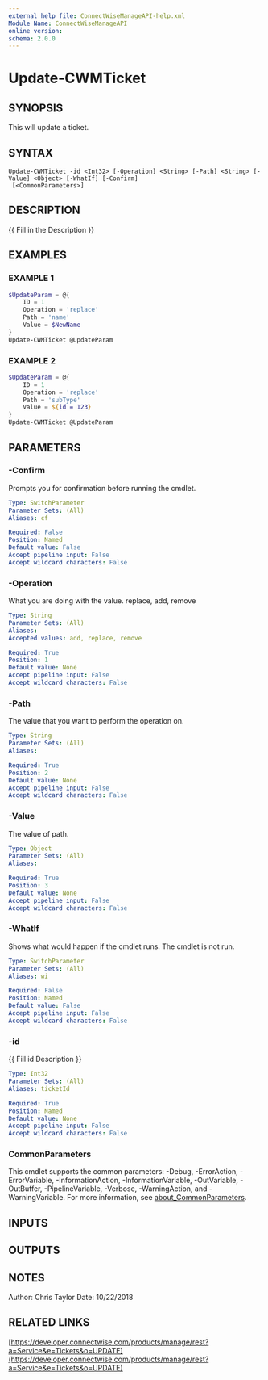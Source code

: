 ```yaml
---
external help file: ConnectWiseManageAPI-help.xml
Module Name: ConnectWiseManageAPI
online version:
schema: 2.0.0
---
```


# Update-CWMTicket

## SYNOPSIS
This will update a ticket.

## SYNTAX

```
Update-CWMTicket -id <Int32> [-Operation] <String> [-Path] <String> [-Value] <Object> [-WhatIf] [-Confirm]
 [<CommonParameters>]
```

## DESCRIPTION
{{ Fill in the Description }}

## EXAMPLES

### EXAMPLE 1
```powershell
$UpdateParam = @{
    ID = 1
    Operation = 'replace'
    Path = 'name'
    Value = $NewName 
} 
Update-CWMTicket @UpdateParam
```

### EXAMPLE 2
```powershell
$UpdateParam = @{
    ID = 1
    Operation = 'replace'
    Path = 'subType'
    Value = ${id = 123} 
}
Update-CWMTicket @UpdateParam
```

## PARAMETERS

### -Confirm
Prompts you for confirmation before running the cmdlet.

```yaml
Type: SwitchParameter
Parameter Sets: (All)
Aliases: cf

Required: False
Position: Named
Default value: False
Accept pipeline input: False
Accept wildcard characters: False
```

### -Operation
What you are doing with the value.
replace, add, remove

```yaml
Type: String
Parameter Sets: (All)
Aliases:
Accepted values: add, replace, remove

Required: True
Position: 1
Default value: None
Accept pipeline input: False
Accept wildcard characters: False
```

### -Path
The value that you want to perform the operation on.

```yaml
Type: String
Parameter Sets: (All)
Aliases:

Required: True
Position: 2
Default value: None
Accept pipeline input: False
Accept wildcard characters: False
```

### -Value
The value of path.

```yaml
Type: Object
Parameter Sets: (All)
Aliases:

Required: True
Position: 3
Default value: None
Accept pipeline input: False
Accept wildcard characters: False
```

### -WhatIf
Shows what would happen if the cmdlet runs.
The cmdlet is not run.

```yaml
Type: SwitchParameter
Parameter Sets: (All)
Aliases: wi

Required: False
Position: Named
Default value: False
Accept pipeline input: False
Accept wildcard characters: False
```

### -id
{{ Fill id Description }}

```yaml
Type: Int32
Parameter Sets: (All)
Aliases: ticketId

Required: True
Position: Named
Default value: None
Accept pipeline input: False
Accept wildcard characters: False
```

### CommonParameters
This cmdlet supports the common parameters: -Debug, -ErrorAction, -ErrorVariable, -InformationAction, -InformationVariable, -OutVariable, -OutBuffer, -PipelineVariable, -Verbose, -WarningAction, and -WarningVariable. For more information, see [about_CommonParameters](http://go.microsoft.com/fwlink/?LinkID=113216).

## INPUTS

## OUTPUTS

## NOTES
Author: Chris Taylor Date: 10/22/2018

## RELATED LINKS

[https://developer.connectwise.com/products/manage/rest?a=Service&e=Tickets&o=UPDATE](https://developer.connectwise.com/products/manage/rest?a=Service&e=Tickets&o=UPDATE)

